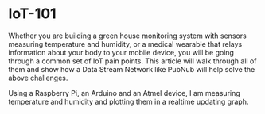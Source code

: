 # IoT-101

Whether you are building a green house monitoring system with sensors measuring temperature and humidity, or a medical wearable that relays information about your body to your mobile device, you will be going through a common set of IoT pain points. This article will walk through all of them and show how a Data Stream Network like PubNub will help solve the above challenges. 


Using a Raspberry Pi, an Arduino and an Atmel device, I am measuring temperature and humidity and plotting them in a realtime updating graph. 

